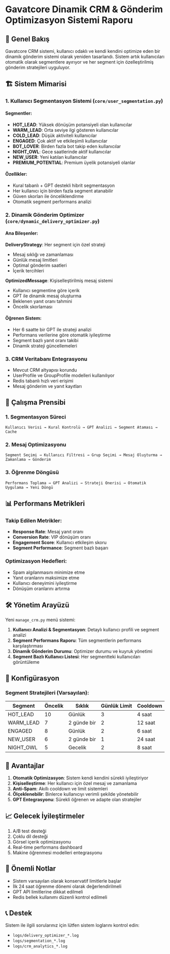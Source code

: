 # Gavatcore Dinamik CRM & Gönderim Optimizasyon Sistemi Raporu

## 🎯 Genel Bakış

Gavatcore CRM sistemi, kullanıcı odaklı ve kendi kendini optimize eden bir dinamik gönderim sistemi olarak yeniden tasarlandı. Sistem artık kullanıcıları otomatik olarak segmentlere ayırıyor ve her segment için özelleştirilmiş gönderim stratejileri uyguluyor.

## 🏗️ Sistem Mimarisi

### 1. Kullanıcı Segmentasyon Sistemi (`core/user_segmentation.py`)

#### Segmentler:
- **HOT_LEAD**: Yüksek dönüşüm potansiyeli olan kullanıcılar
- **WARM_LEAD**: Orta seviye ilgi gösteren kullanıcılar  
- **COLD_LEAD**: Düşük aktiviteli kullanıcılar
- **ENGAGED**: Çok aktif ve etkileşimli kullanıcılar
- **BOT_LOVER**: Birden fazla bot takip eden kullanıcılar
- **NIGHT_OWL**: Gece saatlerinde aktif kullanıcılar
- **NEW_USER**: Yeni katılan kullanıcılar
- **PREMIUM_POTENTIAL**: Premium üyelik potansiyeli olanlar

#### Özellikler:
- Kural tabanlı + GPT destekli hibrit segmentasyon
- Her kullanıcı için birden fazla segment atanabilir
- Güven skorları ile önceliklendirme
- Otomatik segment performans analizi

### 2. Dinamik Gönderim Optimizer (`core/dynamic_delivery_optimizer.py`)

#### Ana Bileşenler:

**DeliveryStrategy**: Her segment için özel strateji
- Mesaj sıklığı ve zamanlaması
- Günlük mesaj limitleri
- Optimal gönderim saatleri
- İçerik tercihleri

**OptimizedMessage**: Kişiselleştirilmiş mesaj sistemi
- Kullanıcı segmentine göre içerik
- GPT ile dinamik mesaj oluşturma
- Beklenen yanıt oranı tahmini
- Öncelik skorlaması

#### Öğrenen Sistem:
- Her 6 saatte bir GPT ile strateji analizi
- Performans verilerine göre otomatik iyileştirme
- Segment bazlı yanıt oranı takibi
- Dinamik strateji güncellemeleri

### 3. CRM Veritabanı Entegrasyonu

- Mevcut CRM altyapısı korundu
- UserProfile ve GroupProfile modelleri kullanılıyor
- Redis tabanlı hızlı veri erişimi
- Mesaj gönderim ve yanıt kayıtları

## 🚀 Çalışma Prensibi

### 1. Segmentasyon Süreci
```
Kullanıcı Verisi → Kural Kontrolü → GPT Analizi → Segment Ataması → Cache
```

### 2. Mesaj Optimizasyonu
```
Segment Seçimi → Kullanıcı Filtresi → Grup Seçimi → Mesaj Oluşturma → Zamanlama → Gönderim
```

### 3. Öğrenme Döngüsü
```
Performans Toplama → GPT Analizi → Strateji Önerisi → Otomatik Uygulama → Yeni Döngü
```

## 📊 Performans Metrikleri

### Takip Edilen Metrikler:
- **Response Rate**: Mesaj yanıt oranı
- **Conversion Rate**: VIP dönüşüm oranı
- **Engagement Score**: Kullanıcı etkileşim skoru
- **Segment Performance**: Segment bazlı başarı

### Optimizasyon Hedefleri:
- Spam algılanmasını minimize etme
- Yanıt oranlarını maksimize etme
- Kullanıcı deneyimini iyileştirme
- Dönüşüm oranlarını artırma

## 🛠️ Yönetim Arayüzü

Yeni `manage_crm.py` menü sistemi:

1. **Kullanıcı Analizi & Segmentasyon**: Detaylı kullanıcı profili ve segment analizi
2. **Segment Performans Raporu**: Tüm segmentlerin performans karşılaştırması
3. **Dinamik Gönderim Durumu**: Optimizer durumu ve kuyruk yönetimi
4. **Segment Bazlı Kullanıcı Listesi**: Her segmentteki kullanıcıları görüntüleme

## 🔧 Konfigürasyon

### Segment Stratejileri (Varsayılan):

| Segment | Öncelik | Sıklık | Günlük Limit | Cooldown |
|---------|---------|--------|--------------|----------|
| HOT_LEAD | 10 | Günlük | 3 | 4 saat |
| WARM_LEAD | 7 | 2 günde bir | 2 | 12 saat |
| ENGAGED | 8 | Günlük | 2 | 6 saat |
| NEW_USER | 6 | 2 günde bir | 1 | 24 saat |
| NIGHT_OWL | 5 | Gecelik | 2 | 8 saat |

## 🎯 Avantajlar

1. **Otomatik Optimizasyon**: Sistem kendi kendini sürekli iyileştiriyor
2. **Kişiselleştirme**: Her kullanıcı için özel mesaj ve zamanlama
3. **Anti-Spam**: Akıllı cooldown ve limit sistemleri
4. **Ölçeklenebilir**: Binlerce kullanıcıyı verimli şekilde yönetebilir
5. **GPT Entegrasyonu**: Sürekli öğrenen ve adapte olan stratejiler

## 📈 Gelecek İyileştirmeler

1. A/B test desteği
2. Çoklu dil desteği
3. Görsel içerik optimizasyonu
4. Real-time performans dashboard
5. Makine öğrenmesi modelleri entegrasyonu

## 🚨 Önemli Notlar

- Sistem varsayılan olarak konservatif limitlerle başlar
- İlk 24 saat öğrenme dönemi olarak değerlendirilmeli
- GPT API limitlerine dikkat edilmeli
- Redis bellek kullanımı düzenli kontrol edilmeli

## 📞 Destek

Sistem ile ilgili sorularınız için lütfen sistem loglarını kontrol edin:
- `logs/delivery_optimizer_*.log`
- `logs/segmentation_*.log`
- `logs/crm_analytics_*.log` 